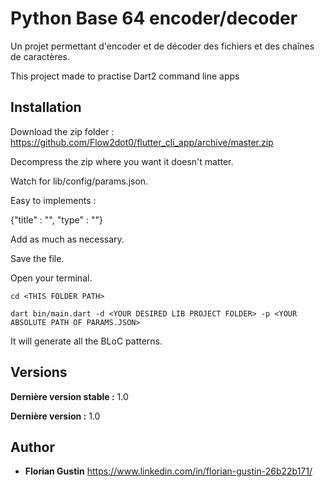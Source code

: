 # Python Base 64 encoder/decoder

Un projet permettant d'encoder et de décoder des fichiers et des chaînes de caractères.

This project made to practise Dart2 command line apps 

## Installation

Download the zip folder : https://github.com/Flow2dot0/flutter_cli_app/archive/master.zip

Decompress the zip where you want it doesn't matter.

Watch for lib/config/params.json.

Easy to implements :

{"title" : "<PICK ONE>", "type" :  "<DEFINE A TYPE>"}
  
Add as much as necessary.

Save the file.

Open your terminal.

``cd <THIS FOLDER PATH>``

``dart bin/main.dart -d <YOUR DESIRED LIB PROJECT FOLDER> -p <YOUR ABSOLUTE PATH OF PARAMS.JSON>``

It will generate all the BLoC patterns.

## Versions

**Dernière version stable :** 1.0

**Dernière version :** 1.0

## Author

* **Florian Gustin**
https://www.linkedin.com/in/florian-gustin-26b22b171/
